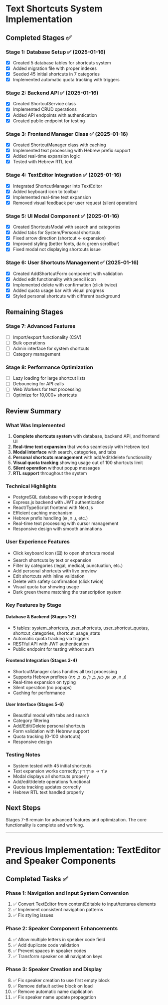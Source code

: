 # Text Shortcuts System Implementation

## Completed Stages ✅

### Stage 1: Database Setup ✅ (2025-01-16)
- [x] Created 5 database tables for shortcuts system
- [x] Added migration file with proper indexes
- [x] Seeded 45 initial shortcuts in 7 categories
- [x] Implemented automatic quota tracking with triggers

### Stage 2: Backend API ✅ (2025-01-16)
- [x] Created ShortcutService class
- [x] Implemented CRUD operations
- [x] Added API endpoints with authentication
- [x] Created public endpoint for testing

### Stage 3: Frontend Manager Class ✅ (2025-01-16)
- [x] Created ShortcutManager class with caching
- [x] Implemented text processing with Hebrew prefix support
- [x] Added real-time expansion logic
- [x] Tested with Hebrew RTL text

### Stage 4: TextEditor Integration ✅ (2025-01-16)
- [x] Integrated ShortcutManager into TextEditor
- [x] Added keyboard icon to toolbar
- [x] Implemented real-time text expansion
- [x] Removed visual feedback per user request (silent operation)

### Stage 5: UI Modal Component ✅ (2025-01-16)
- [x] Created ShortcutsModal with search and categories
- [x] Added tabs for System/Personal shortcuts
- [x] Fixed arrow direction (shortcut ← expansion)
- [x] Improved styling (better fonts, dark green scrollbar)
- [x] Fixed modal not displaying shortcuts issue

### Stage 6: User Shortcuts Management ✅ (2025-01-16)
- [x] Created AddShortcutForm component with validation
- [x] Added edit functionality with pencil icon
- [x] Implemented delete with confirmation (click twice)
- [x] Added quota usage bar with visual progress
- [x] Styled personal shortcuts with different background

## Remaining Stages

### Stage 7: Advanced Features
- [ ] Import/export functionality (CSV)
- [ ] Bulk operations
- [ ] Admin interface for system shortcuts
- [ ] Category management

### Stage 8: Performance Optimization
- [ ] Lazy loading for large shortcut lists
- [ ] Debouncing for API calls
- [ ] Web Workers for text processing
- [ ] Optimize for 10,000+ shortcuts

## Review Summary

### What Was Implemented
1. **Complete shortcuts system** with database, backend API, and frontend UI
2. **Real-time text expansion** that works seamlessly with Hebrew text
3. **Modal interface** with search, categories, and tabs
4. **Personal shortcuts management** with add/edit/delete functionality
5. **Visual quota tracking** showing usage out of 100 shortcuts limit
6. **Silent operation** without popup messages
7. **RTL support** throughout the system

### Technical Highlights
- PostgreSQL database with proper indexing
- Express.js backend with JWT authentication
- React/TypeScript frontend with Next.js
- Efficient caching mechanism
- Hebrew prefix handling (ו, ה, ש, etc.)
- Real-time text processing with cursor management
- Responsive design with smooth animations

### User Experience Features
- Click keyboard icon (⌨️) to open shortcuts modal
- Search shortcuts by text or expansion
- Filter by categories (legal, medical, punctuation, etc.)
- Add personal shortcuts with live preview
- Edit shortcuts with inline validation
- Delete with safety confirmation (click twice)
- Visual quota bar showing usage
- Dark green theme matching the transcription system

### Key Features by Stage

#### Database & Backend (Stages 1-2)
- 5 tables: system_shortcuts, user_shortcuts, user_shortcut_quotas, shortcut_categories, shortcut_usage_stats
- Automatic quota tracking via triggers
- RESTful API with JWT authentication
- Public endpoint for testing without auth

#### Frontend Integration (Stages 3-4)
- ShortcutManager class handles all text processing
- Supports Hebrew prefixes (ו, ה, ש, וש, כש, ב, ל, מ, כ, מה)
- Real-time expansion on typing
- Silent operation (no popups)
- Caching for performance

#### User Interface (Stages 5-6)
- Beautiful modal with tabs and search
- Category filtering
- Add/Edit/Delete personal shortcuts
- Form validation with Hebrew support
- Quota tracking (0-100 shortcuts)
- Responsive design

### Testing Notes
- System tested with 45 initial shortcuts
- Text expansion works correctly: ע'ד → עורך דין
- Modal displays all shortcuts properly
- Add/edit/delete operations functional
- Quota tracking updates correctly
- Hebrew RTL text handled properly

## Next Steps
Stages 7-8 remain for advanced features and optimization. The core functionality is complete and working.

---

# Previous Implementation: TextEditor and Speaker Components

## Completed Tasks ✅

### Phase 1: Navigation and Input System Conversion
1. ✅ Convert TextEditor from contentEditable to input/textarea elements
2. ✅ Implement consistent navigation patterns
3. ✅ Fix styling issues

### Phase 2: Speaker Component Enhancements
4. ✅ Allow multiple letters in speaker code field
5. ✅ Add duplicate code validation
6. ✅ Prevent spaces in speaker codes
7. ✅ Transform speaker on all navigation keys

### Phase 3: Speaker Creation and Display
8. ✅ Fix speaker creation to use first empty block
9. ✅ Remove default active block on load
10. ✅ Remove automatic name duplication
11. ✅ Fix speaker name update propagation
